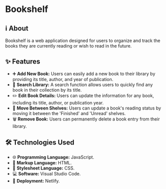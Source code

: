 # Bookshelf

## ℹ️ About

Bookshelf is a web application designed for users to organize and track the books they are currently reading or wish to read in the future.

## ✨ Features

- ➕ **Add New Book:** Users can easily add a new book to their library by providing its title, author, and year of publication.
- 🔎 **Search Library:** A search function allows users to quickly find any book in their collection by its title.
- ✏️ **Edit Book Details:** Users can update the information for any book, including its title, author, or publication year.
- 🔄 **Move Between Shelves:** Users can update a book's reading status by moving it between the 'Finished' and 'Unread' shelves.
- 🗑️ **Remove Book:** Users can permanently delete a book entry from their library.

## 🛠️ Technologies Used

- 🌐 **Programming Language:** JavaScript.
- 📄 **Markup Language:** HTML.
- 🎨 **Stylesheet Language:** CSS.
- 💻 **Software:** Visual Studio Code.
- 🚀 **Deployment:** Netlify.
